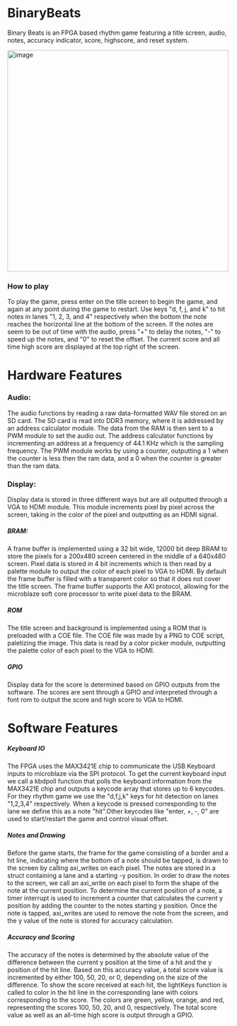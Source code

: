 # BinaryBeats

Binary Beats is an FPGA based rhythm game featuring a title screen, audio, notes, accuracy indicator, score, highscore, and reset system.

<img width="500" height="500" alt="image" src="https://github.com/user-attachments/assets/0a59c9a2-4510-4a2a-b0df-ace91586a352" />


### How to play

To play the game, press enter on the title screen to begin the game, and again at any point during the game to restart. Use keys "d, f, j, and k" to hit notes in lanes "1, 2, 3, and 4" respectively when the bottom the note reaches the horizontal line at the bottom of the screen. If the notes are seem to be out of time with the audio, press "+" to delay the notes, "-" to speed up the notes, and "0" to reset the offset. The current score and all time high score are displayed at the top right of the screen.

# Hardware Features

### Audio:

The audio functions by reading a raw data-formatted WAV file stored on an SD card. The SD card is read into DDR3 memory, where it is addressed by an address calculator module. The data from the RAM is then sent to a PWM module to set the audio out. The address calculator functions by incrementing an address at a frequency of 44.1 KHz which is the sampling frequency. The PWM module works by using a counter, outputting a 1 when the counter is less then the ram data, and a 0 when the counter is greater than the ram data.

### Display:

Display data is stored in three different ways but are all outputted through a VGA to HDMI module. This module increments pixel by pixel across the screen, taking in the color of the pixel and outputting as an HDMI signal.

##### BRAM:

A frame buffer is implemented using a 32 bit wide, 12000 bit deep BRAM to store the pixels for a 200x480 screen centered in the middle of a 640x480 screen. Pixel data is stored in 4 bit increments which is then read by a palette module to output the color of each pixel to VGA to HDMI. By default the frame buffer is filled with a transparent color so that it does not cover the title screen. The frame buffer supports the AXI protocol, allowing for the microblaze soft core processor to write pixel data to the BRAM.

##### ROM

The title screen and background is implemented using a ROM that is preloaded with a COE file. The COE file was made by a PNG to COE script, paletizing the image. This data is read by a color picker module, outputting the palette color of each pixel to the VGA to HDMI.

##### GPIO

Display data for the score is determined based on GPIO outputs from the software. The scores are sent through a GPIO and interpreted through a font rom to output the score and high score to VGA to HDMI.


# Software Features

##### Keyboard IO

The FPGA uses the MAX3421E chip to communicate the USB Keyboard inputs to microblaze via the SPI protocol. To get the current keyboard input we call a kbdpoll function that polls the keyboard information from the MAX3421E chip and outputs a keycode array that stores up to 6 keycodes. For they rhythm game we use the "d,f,j,k" keys for hit detection on lanes "1,2,3,4" respectively. When a keycode is pressed corresponding to the lane we define this as a note "hit".Other keycodes like "enter, +, -, 0" are used to start/restart the game and control visual offset. 



##### Notes and Drawing

Before the game starts, the frame for the game consisting of a border and a hit line, indicating where the bottom of a note should be tapped, is drawn to the screen by calling axi_writes on each pixel. The notes are stored in a struct containing a lane and a starting -y position. In order to draw the notes to the screen, we call an axi_write on each pixel to form the shape of the note at the current position. To determine the current position of a note, a timer interrupt is used to increment a counter that calculates the current y position by adding the counter to the notes starting y position. Once the note is tapped, axi_writes are used to remove the note from the screen, and the y value of the note is stored for accuracy calculation.

##### Accuracy and Scoring

The accuracy of the notes is determined by the absolute value of the difference between the current y position at the time of a hit and the y position of the hit line. Based on this accuracy value, a total score value is incremented by either 100, 50, 20, or 0, depending on the size of the difference. To show the score received at each hit, the lightKeys function is called to color in the hit line in the corresponding lane with colors corresponding to the score. The colors are green, yellow, orange, and red, representing the scores 100, 50, 20, and 0, respectively. The total score value as well as an all-time high score is output through a GPIO.

